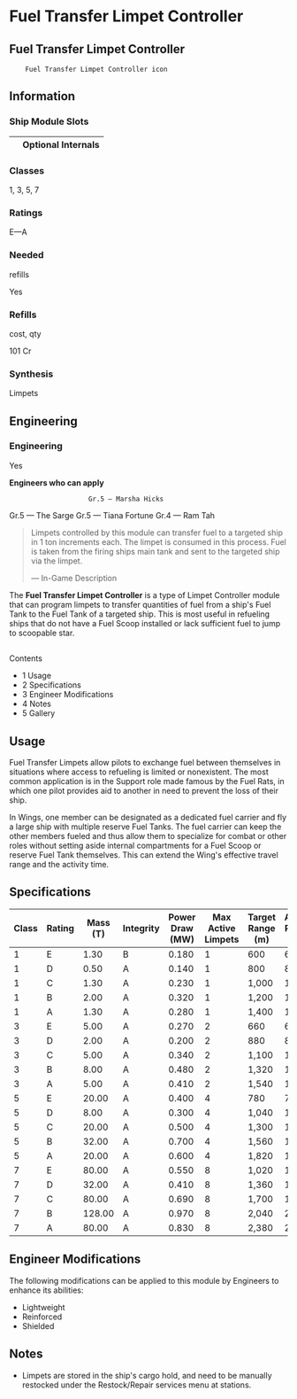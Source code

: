 # Fuel Transfer Limpet Controller
## **Fuel Transfer Limpet Controller**

		Fuel Transfer Limpet Controller icon

## Information

### Ship Module Slots
|  | Optional Internals |
| --- | --- |

### Classes

1, 3, 5, 7

### Ratings

E—A

### Needed
refills

Yes

### Refills
cost, qty

101 Cr

### Synthesis

Limpets

## Engineering

###  Engineering

Yes

**Engineers who can apply**

						Gr.5 — Marsha Hicks
Gr.5 — The Sarge
Gr.5 — Tiana Fortune
Gr.4 — Ram Tah

> 
> 
> Limpets controlled by this module can transfer fuel to a targeted ship in 1 ton increments each. The limpet is consumed in this process. Fuel is taken from the firing ships main tank and sent to the targeted ship via the limpet.
> 
> 
> — In-Game Description
> 

The **Fuel Transfer Limpet Controller** is a type of Limpet Controller module that can program limpets to transfer quantities of fuel from a ship's Fuel Tank to the Fuel Tank of a targeted ship. This is most useful in refueling ships that do not have a Fuel Scoop installed or lack sufficient fuel to jump to scoopable star.

## 

Contents

- 1 Usage
- 2 Specifications
- 3 Engineer Modifications
- 4 Notes
- 5 Gallery

## Usage

Fuel Transfer Limpets allow pilots to exchange fuel between themselves in situations where access to refueling is limited or nonexistent. The most common application is in the Support role made famous by the Fuel Rats, in which one pilot provides aid to another in need to prevent the loss of their ship.

In Wings, one member can be designated as a dedicated fuel carrier and fly a large ship with multiple reserve Fuel Tanks. The fuel carrier can keep the other members fueled and thus allow them to specialize for combat or other roles without setting aside internal compartments for a Fuel Scoop or reserve Fuel Tank themselves. This can extend the Wing's effective travel range and the activity time.

## Specifications

| Class | Rating | Mass (T) | Integrity | Power Draw (MW) | Max Active Limpets | Target Range (m) | Active Range (m) | Value (CR) |
| --- | --- | --- | --- | --- | --- | --- | --- | --- |
| 1 | E | 1.30 | B | 0.180 | 1 | 600 | 600 | 600 |
| 1 | D | 0.50 | A | 0.140 | 1 | 800 | 800 | 1,200 |
| 1 | C | 1.30 | A | 0.230 | 1 | 1,000 | 1,000 | 2,400 |
| 1 | B | 2.00 | A | 0.320 | 1 | 1,200 | 1,200 | 4,800 |
| 1 | A | 1.30 | A | 0.280 | 1 | 1,400 | 1,400 | 9,600 |
| 3 | E | 5.00 | A | 0.270 | 2 | 660 | 660 | 5,400 |
| 3 | D | 2.00 | A | 0.200 | 2 | 880 | 880 | 10,800 |
| 3 | C | 5.00 | A | 0.340 | 2 | 1,100 | 1,100 | 21,600 |
| 3 | B | 8.00 | A | 0.480 | 2 | 1,320 | 1,320 | 43,200 |
| 3 | A | 5.00 | A | 0.410 | 2 | 1,540 | 1,540 | 86,400 |
| 5 | E | 20.00 | A | 0.400 | 4 | 780 | 780 | 48,600 |
| 5 | D | 8.00 | A | 0.300 | 4 | 1,040 | 1,040 | 97,200 |
| 5 | C | 20.00 | A | 0.500 | 4 | 1,300 | 1,300 | 194,400 |
| 5 | B | 32.00 | A | 0.700 | 4 | 1,560 | 1,560 | 388,800 |
| 5 | A | 20.00 | A | 0.600 | 4 | 1,820 | 1,820 | 777,600 |
| 7 | E | 80.00 | A | 0.550 | 8 | 1,020 | 1,020 | 437,400 |
| 7 | D | 32.00 | A | 0.410 | 8 | 1,360 | 1,360 | 874,800 |
| 7 | C | 80.00 | A | 0.690 | 8 | 1,700 | 1,700 | 1,749,600 |
| 7 | B | 128.00 | A | 0.970 | 8 | 2,040 | 2,040 | 3,499,200 |
| 7 | A | 80.00 | A | 0.830 | 8 | 2,380 | 2,380 | 6,998,400 |

## Engineer Modifications

The following modifications can be applied to this module by Engineers to enhance its abilities:

- Lightweight
- Reinforced
- Shielded

## Notes

- Limpets are stored in the ship's cargo hold, and need to be manually restocked under the Restock/Repair services menu at stations.